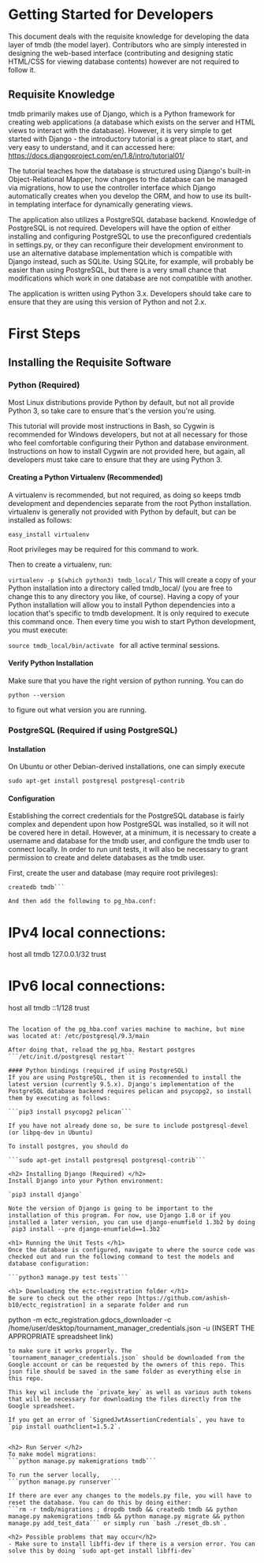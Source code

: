# Getting Started for Developers

This document deals with the requisite knowledge for developing the data layer of tmdb (the model layer). Contributors who are simply interested in designing the web-based interface (contributing and designing static HTML/CSS for viewing database contents) however are not required to follow it.

## Requisite Knowledge
tmdb primarily makes use of Django, which is a Python framework for creating web applications (a database which exists on the server and HTML views to interact with the database). However, it is very simple to get started with Django - the introductory tutorial is a great place to start, and very easy to understand, and it can accessed here: https://docs.djangoproject.com/en/1.8/intro/tutorial01/

The tutorial teaches how the database is structured using Django's built-in Object-Relational Mapper, how changes to the database can be managed via migrations, how to use the controller interface which Django automatically creates when you develop the ORM, and how to use its built-in templating interface for dynamically generating views.

The application also utilizes a PostgreSQL database backend. Knowledge of PostgreSQL is not required. Developers will have the option of either installing and configuring PostgreSQL to use the preconfigured credentials in settings.py, or they can reconfigure their development environment to use an alternative database implementation which is compatible with Django instead, such as SQLite. Using SQLite, for example, will probably be easier than using PostgreSQL, but there is a very small chance that modifications which work in one database are not compatible with another.

The application is written using Python 3.x. Developers should take care to ensure that they are using this version of Python and not 2.x.

# First Steps
## Installing the Requisite Software
### Python (Required)
Most Linux distributions provide Python by default, but not all provide Python 3, so take care to ensure that's the version you're using.

This tutorial will provide most instructions in Bash, so Cygwin is recommended for Windows developers, but not at all necessary for those who feel comfortable configuring their Python and database environment. Instructions on how to install Cygwin are not provided here, but again, all developers must take care to ensure that they are using Python 3.

#### Creating a Python Virtualenv (Recommended)
A virtualenv is recommended, but not required, as doing so keeps tmdb development and dependencies separate from the root Python installation. virtualenv is generally not provided with Python by default, but can be installed as follows:

```easy_install virtualenv``` 

Root privileges may be required for this command to work.

Then to create a virtualenv, run:

```virtualenv -p $(which python3) tmdb_local/```
This will create a copy of your Python installation into a directory called tmdb_local/ (you are free to change this to any directory you like, of course). Having a copy of your Python installation will allow you to install Python dependencies into a location that's specific to tmdb development. It is only required to execute this command once. Then every time you wish to start Python development, you must execute:

```source tmdb_local/bin/activate ``` 
for all active terminal sessions.

#### Verify Python Installation

Make sure that you have the right version of python running. You can do 

```python --version``` 

to figure out what version you are running. 

### PostgreSQL (Required if using PostgreSQL)
#### Installation

On Ubuntu or other Debian-derived installations, one can simply execute

```sudo apt-get install postgresql postgresql-contrib```

#### Configuration

Establishing the correct credentials for the PostgreSQL database is fairly complex and dependent upon how PostgreSQL was installed, so it will not be covered here in detail. However, at a minimum, it is necessary to create a username and database for the tmdb user, and configure the tmdb user to connect locally. In order to run unit tests, it will also be necessary to grant permission to create and delete databases as the tmdb user.

First, create the user and database (may require root privileges):

```createuser tmdb -d
createdb tmdb```

And then add the following to pg_hba.conf:

```
# IPv4 local connections:
host    all             tmdb            127.0.0.1/32            trust
# IPv6 local connections:
host    all             tmdb            ::1/128                 trust
```

The location of the pg_hba.conf varies machine to machine, but mine was located at: /etc/postgresql/9.3/main

After doing that, reload the pg_hba. Restart postgres 
```/etc/init.d/postgresql restart```

#### Python bindings (required if using PostgreSQL)
If you are using PostgreSQL, then it is recommended to install the latest version (currently 9.5.x). Django's implementation of the PostgreSQL database backend requires pelican and psycopg2, so install them by executing as follows:

```pip3 install psycopg2 pelican```

If you have not already done so, be sure to include postgresql-devel (or libpq-dev in Ubuntu)

To install postgres, you should do

```sudo apt-get install postgresql postgresql-contrib```

<h2> Installing Django (Required) </h2>
Install Django into your Python environment:

`pip3 install django`

Note the version of Django is going to be important to the installation of this program. For now, use Django 1.8 or if you installed a later version, you can use django-enumfield 1.3b2 by doing `pip3 install --pre django-enumfield==1.3b2`

<h1> Running the Unit Tests </h1>
Once the database is configured, navigate to where the source code was checked out and run the following command to test the models and database configuration:

```python3 manage.py test tests``` 

<h1> Downloading the ectc-registration folder </h1>
Be sure to check out the other repo [https://github.com/ashish-b10/ectc_registration] in a separate folder and run 
```
python -m ectc_registration.gdocs_downloader -c /home/user/desktop/tournament_manager_credentials.json -u (INSERT THE APPROPRIATE spreadsheet link)
```
to make sure it works properly. The `tournament_manager_credentials.json` should be downloaded from the Google account or can be requested by the owners of this repo. This json file should be saved in the same folder as everything else in this repo.

This key wil include the `private_key` as well as various auth tokens that will be necessary for downloading the files directly from the Google spreadsheet.

If you get an error of `SignedJwtAssertionCredentials`, you have to `pip install ouathclient=1.5.2`.


<h2> Run Server </h2>
To make model migrations: 
```python manage.py makemigrations tmdb``` 

To run the server locally,
```python manage.py runserver```

If there are ever any changes to the models.py file, you will have to reset the database. You can do this by doing either: 
```rm -r tmdb/migrations ; dropdb tmdb && createdb tmdb && python manage.py makemigrations tmdb && python manage.py migrate && python manage.py add_test_data``` or simply run `bash ./reset_db.sh`.

<h2> Possible problems that may occur</h2>
- Make sure to install libffi-dev if there is a version error. You can solve this by doing `sudo apt-get install libffi-dev`
